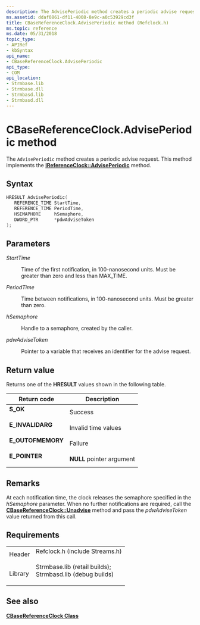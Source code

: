 ```yaml
---
description: The AdvisePeriodic method creates a periodic advise request. This method implements the IReferenceClock::AdvisePeriodic method.
ms.assetid: ddaf0861-df11-4008-8e9c-a0c53929cd3f
title: CBaseReferenceClock.AdvisePeriodic method (Refclock.h)
ms.topic: reference
ms.date: 05/31/2018
topic_type: 
- APIRef
- kbSyntax
api_name: 
- CBaseReferenceClock.AdvisePeriodic
api_type: 
- COM
api_location: 
- Strmbase.lib
- Strmbase.dll
- Strmbasd.lib
- Strmbasd.dll
---
```


# CBaseReferenceClock.AdvisePeriodic method

The `AdvisePeriodic` method creates a periodic advise request. This method implements the [**IReferenceClock::AdvisePeriodic**](/windows/desktop/api/Strmif/nf-strmif-ireferenceclock-adviseperiodic) method.

## Syntax


```C++
HRESULT AdvisePeriodic(
   REFERENCE_TIME StartTime,
   REFERENCE_TIME PeriodTime,
   HSEMAPHORE     hSemaphore,
   DWORD_PTR      *pdwAdviseToken
);
```



## Parameters

<dl> <dt>

*StartTime* 
</dt> <dd>

Time of the first notification, in 100-nanosecond units. Must be greater than zero and less than MAX\_TIME.

</dd> <dt>

*PeriodTime* 
</dt> <dd>

Time between notifications, in 100-nanosecond units. Must be greater than zero.

</dd> <dt>

*hSemaphore* 
</dt> <dd>

Handle to a semaphore, created by the caller.

</dd> <dt>

*pdwAdviseToken* 
</dt> <dd>

Pointer to a variable that receives an identifier for the advise request.

</dd> </dl>

## Return value

Returns one of the **HRESULT** values shown in the following table.



| Return code                                                                                   | Description                          |
|-----------------------------------------------------------------------------------------------|--------------------------------------|
| <dl> <dt>**S\_OK**</dt> </dl>          | Success<br/>                   |
| <dl> <dt>**E\_INVALIDARG**</dt> </dl>  | Invalid time values<br/>       |
| <dl> <dt>**E\_OUTOFMEMORY**</dt> </dl> | Failure<br/>                   |
| <dl> <dt>**E\_POINTER**</dt> </dl>     | **NULL** pointer argument<br/> |



 

## Remarks

At each notification time, the clock releases the semaphore specified in the *hSemaphore* parameter. When no further notifications are required, call the [**CBaseReferenceClock::Unadvise**](cbasereferenceclock-unadvise.md) method and pass the *pdwAdviseToken* value returned from this call.

## Requirements



|                    |                                                                                                                                                                                            |
|--------------------|--------------------------------------------------------------------------------------------------------------------------------------------------------------------------------------------|
| Header<br/>  | <dl> <dt>Refclock.h (include Streams.h)</dt> </dl>                                                                                  |
| Library<br/> | <dl> <dt>Strmbase.lib (retail builds); </dt> <dt>Strmbasd.lib (debug builds)</dt> </dl> |



## See also

<dl> <dt>

[**CBaseReferenceClock Class**](cbasereferenceclock.md)
</dt> </dl>

 

 




